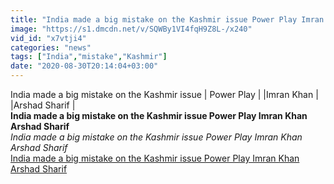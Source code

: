 ```yaml
---
title: "India made a big mistake on the Kashmir issue Power Play Imran Khan Arshad Sharif"
image: "https://s1.dmcdn.net/v/SQWBy1VI4fqH9Z8L-/x240"
vid_id: "x7vtji4"
categories: "news"
tags: ["India","mistake","Kashmir"]
date: "2020-08-30T20:14:04+03:00"
---
```

India made a big mistake on the Kashmir issue | Power Play | |Imran Khan | |Arshad Sharif |<br><b>India made a big mistake on the Kashmir issue Power Play Imran Khan Arshad Sharif</b><br> <i>India made a big mistake on the Kashmir issue Power Play Imran Khan Arshad Sharif</i><br> <u>India made a big mistake on the Kashmir issue Power Play Imran Khan Arshad Sharif</u>
